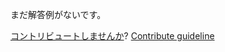 
まだ解答例がないです。

[コントリビュートしませんか](https://github.com/BFEdev/BFE.dev-solutions/blob/main/typescript/snakecase_ja.md)?  [Contribute guideline](https://github.com/BFEdev/BFE.dev-solutions#how-to-contribute)
